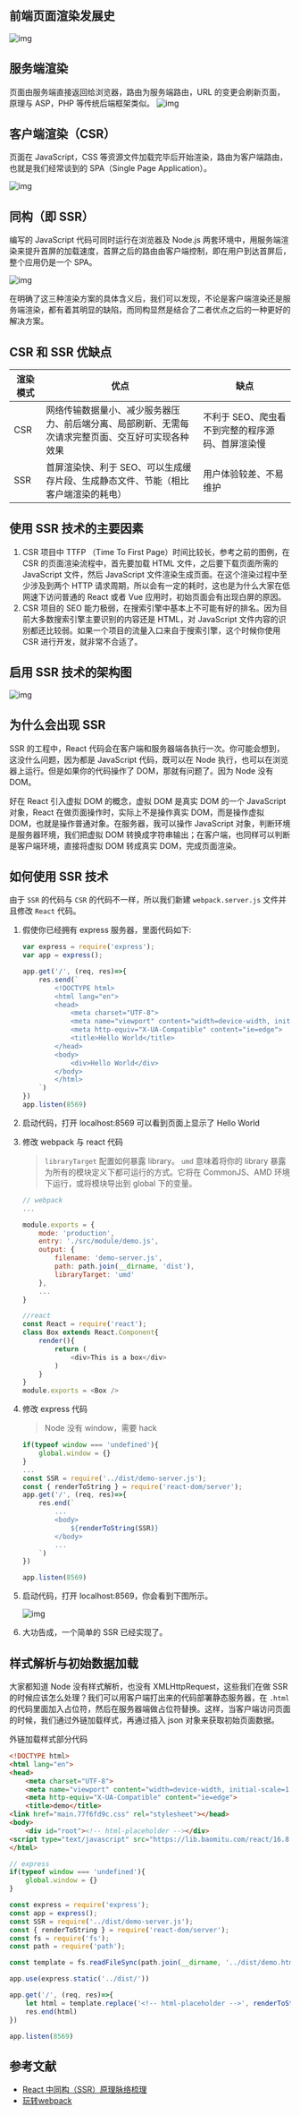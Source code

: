 ## 前端页面渲染发展史

![img](../../img/Webpack/render-history.png)

## 服务端渲染

页面由服务端直接返回给浏览器，路由为服务端路由，URL 的变更会刷新页面，原理与 ASP，PHP 等传统后端框架类似。
![img](../../img/Webpack/service.png)

## 客户端渲染（CSR）

页面在 JavaScript，CSS 等资源文件加载完毕后开始渲染，路由为客户端路由，也就是我们经常谈到的 SPA（Single Page Application）。

![img](../../img/Webpack/csr.png)

## 同构（即 SSR）

编写的 JavaScript 代码可同时运行在浏览器及 Node.js 两套环境中，用服务端渲染来提升首屏的加载速度，首屏之后的路由由客户端控制，即在用户到达首屏后，整个应用仍是一个 SPA。

![img](../../img/Webpack/ssr.png)

在明确了这三种渲染方案的具体含义后，我们可以发现，不论是客户端渲染还是服务端渲染，都有着其明显的缺陷，而同构显然是结合了二者优点之后的一种更好的解决方案。

## CSR 和 SSR 优缺点

| 渲染模式 | 优点 | 缺点 |
| -------- | ---- | ---- |
| CSR | 网络传输数据量小、减少服务器压力、前后端分离、局部刷新、无需每次请求完整页面、交互好可实现各种效果 | 不利于 SEO、爬虫看不到完整的程序源码、首屏渲染慢
| SSR | 首屏渲染快、利于 SEO、可以生成缓存片段、生成静态文件、节能（相比客户端渲染的耗电）| 用户体验较差、不易维护

## 使用 SSR 技术的主要因素

1. CSR 项目中 TTFP （Time To First Page）时间比较长，参考之前的图例，在 CSR 的页面渲染流程中，首先要加载 HTML 文件，之后要下载页面所需的 JavaScript  文件，然后 JavaScript 文件渲染生成页面。在这个渲染过程中至少涉及到两个 HTTP 请求周期，所以会有一定的耗时，这也是为什么大家在低网速下访问普通的 React 或者 Vue 应用时，初始页面会有出现白屏的原因。
2. CSR 项目的 SEO 能力极弱，在搜索引擎中基本上不可能有好的排名。因为目前大多数搜索引擎主要识别的内容还是 HTML，对 JavaScript 文件内容的识别都还比较弱。如果一个项目的流量入口来自于搜索引擎，这个时候你使用 CSR 进行开发，就非常不合适了。

## 启用 SSR 技术的架构图

![img](../../img/Webpack/ssr-process.png)

## 为什么会出现 SSR

SSR 的工程中，React 代码会在客户端和服务器端各执行一次。你可能会想到，这没什么问题，因为都是 JavaScript 代码，既可以在 Node 执行，也可以在浏览器上运行。但是如果你的代码操作了 DOM，那就有问题了。因为 Node 没有 DOM。

好在 React 引入虚拟 DOM 的概念，虚拟 DOM 是真实 DOM 的一个 JavaScript 对象，React 在做页面操作时，实际上不是操作真实 DOM，而是操作虚拟 DOM，也就是操作普通对象。在服务器，我可以操作 JavaScript 对象，判断环境是服务器环境，我们把虚拟 DOM 转换成字符串输出；在客户端，也同样可以判断是客户端环境，直接将虚拟 DOM 转成真实 DOM，完成页面渲染。

## 如何使用 SSR 技术

由于 `SSR` 的代码与 `CSR` 的代码不一样，所以我们新建 `webpack.server.js` 文件并且修改 `React` 代码。

1. 假使你已经拥有 express 服务器，里面代码如下:
    ```js
    var express = require('express');
    var app = express();

    app.get('/', (req, res)=>{
        res.send(`
            <!DOCTYPE html>
            <html lang="en">
            <head>
                <meta charset="UTF-8">
                <meta name="viewport" content="width=device-width, initial-scale=1.0">
                <meta http-equiv="X-UA-Compatible" content="ie=edge">
                <title>Hello World</title>
            </head>
            <body>
                <div>Hello World</div>
            </body>
            </html>
        `)
    })
    app.listen(8569)
    ```
2. 启动代码，打开 localhost:8569 可以看到页面上显示了 Hello World
3. 修改 webpack 与 react 代码

    > `libraryTarget` 配置如何暴露 library。 `umd` 意味着将你的 library 暴露为所有的模块定义下都可运行的方式。它将在 CommonJS、AMD 环境下运行，或将模块导出到 global 下的变量。

    ```js
    // webpack
    ...

    module.exports = {
        mode: 'production',
        entry: './src/module/demo.js',
        output: {
            filename: 'demo-server.js',
            path: path.join(__dirname, 'dist'),
            libraryTarget: 'umd'
        },
        ...
    }
    ```

    ```js
    //react
    const React = require('react');
    class Box extends React.Component{
        render(){
            return (
                <div>This is a box</div>
            )
        }
    }
    module.exports = <Box />
    ```
4. 修改 express 代码

    > Node 没有 window，需要 hack

    ```js
    if(typeof window === 'undefined'){
        global.window = {}
    }
    ...
    const SSR = require('../dist/demo-server.js');
    const { renderToString } = require('react-dom/server');
    app.get('/', (req, res)=>{
        res.end(`
            ...
            <body>
                ${renderToString(SSR)}
            </body>
            ...
        `)
    })

    app.listen(8569)
    ```
5. 启动代码，打开 localhost:8569，你会看到下图所示。

    ![img](../../img/Webpack/ssr-demo.png)

6. 大功告成，一个简单的 SSR 已经实现了。

## 样式解析与初始数据加载

大家都知道 Node 没有样式解析，也没有 XMLHttpRequest，这些我们在做 SSR 的时候应该怎么处理？我们可以用客户端打出来的代码部署静态服务器，在 `.html` 的代码里面加入占位符，然后在服务器端做占位符替换。这样，当客户端访问页面的时候，我们通过外链加载样式，再通过插入 json 对象来获取初始页面数据。

外链加载样式部分代码

```html
<!DOCTYPE html>
<html lang="en">
<head>
    <meta charset="UTF-8">
    <meta name="viewport" content="width=device-width, initial-scale=1.0">
    <meta http-equiv="X-UA-Compatible" content="ie=edge">
    <title>demo</title>
<link href="main.77f6fd9c.css" rel="stylesheet"></head>
<body>
    <div id="root"><!-- html-placeholder --></div>
<script type="text/javascript" src="https://lib.baomitu.com/react/16.8.6/umd/react.development.js"></script><script type="text/javascript" src="https://lib.baomitu.com/react-dom/16.8.6/umd/react-dom.development.js"></script><script type="text/javascript" src="demo-server.js"></script></body>
</html>
```

```js
// express
if(typeof window === 'undefined'){
    global.window = {}
}

const express = require('express');
const app = express();
const SSR = require('../dist/demo-server.js');
const { renderToString } = require('react-dom/server');
const fs = require('fs');
const path = require('path');

const template = fs.readFileSync(path.join(__dirname, '../dist/demo.html'), 'utf-8');

app.use(express.static('../dist/'))

app.get('/', (req, res)=>{
    let html = template.replace('<!-- html-placeholder -->', renderToString(SSR));
    res.end(html)
})

app.listen(8569)
```

## 参考文献

- [React 中同构（SSR）原理脉络梳理](https://juejin.im/post/5bc7ea48e51d450e46289eab)
- [玩转webpack](https://time.geekbang.org/course/intro/190)